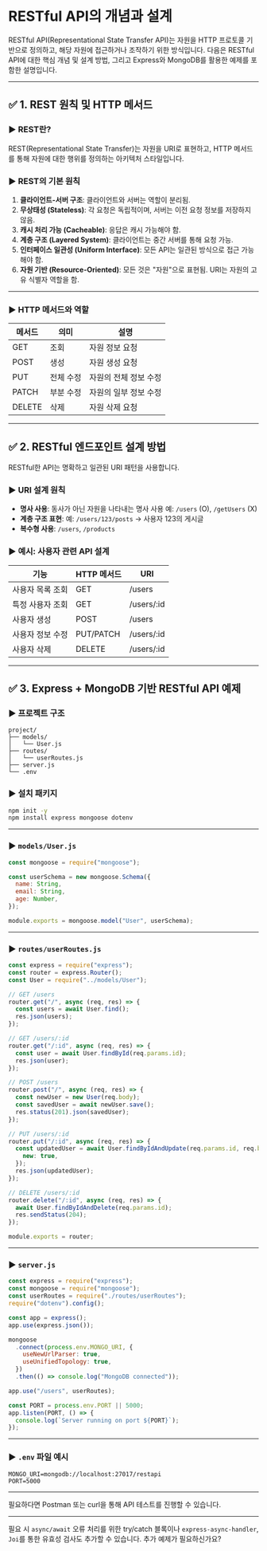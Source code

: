 <h1>RESTful API의 개념과 설계</h1>

RESTful API(Representational State Transfer API)는 자원을 HTTP 프로토콜 기반으로 정의하고, 해당 자원에 접근하거나 조작하기 위한 방식입니다. 다음은 RESTful API에 대한 핵심 개념 및 설계 방법, 그리고 Express와 MongoDB를 활용한 예제를 포함한 설명입니다.

---

## ✅ 1. REST 원칙 및 HTTP 메서드

### ▶ REST란?

REST(Representational State Transfer)는 자원을 URI로 표현하고, HTTP 메서드를 통해 자원에 대한 행위를 정의하는 아키텍처 스타일입니다.

### ▶ REST의 기본 원칙

1. **클라이언트-서버 구조**: 클라이언트와 서버는 역할이 분리됨.
2. **무상태성 (Stateless)**: 각 요청은 독립적이며, 서버는 이전 요청 정보를 저장하지 않음.
3. **캐시 처리 가능 (Cacheable)**: 응답은 캐시 가능해야 함.
4. **계층 구조 (Layered System)**: 클라이언트는 중간 서버를 통해 요청 가능.
5. **인터페이스 일관성 (Uniform Interface)**: 모든 API는 일관된 방식으로 접근 가능해야 함.
6. **자원 기반 (Resource-Oriented)**: 모든 것은 "자원"으로 표현됨. URI는 자원의 고유 식별자 역할을 함.

---

### ▶ HTTP 메서드와 역할

| 메서드 | 의미      | 설명                  |
| ------ | --------- | --------------------- |
| GET    | 조회      | 자원 정보 요청        |
| POST   | 생성      | 자원 생성 요청        |
| PUT    | 전체 수정 | 자원의 전체 정보 수정 |
| PATCH  | 부분 수정 | 자원의 일부 정보 수정 |
| DELETE | 삭제      | 자원 삭제 요청        |

---

## ✅ 2. RESTful 엔드포인트 설계 방법

RESTful한 API는 명확하고 일관된 URI 패턴을 사용합니다.

### ▶ URI 설계 원칙

- **명사 사용**: 동사가 아닌 자원을 나타내는 명사 사용
  예: `/users` (O), `/getUsers` (X)
- **계층 구조 표현**:
  예: `/users/123/posts` → 사용자 123의 게시글
- **복수형 사용**: `/users`, `/products`

### ▶ 예시: 사용자 관련 API 설계

| 기능             | HTTP 메서드 | URI         |
| ---------------- | ----------- | ----------- |
| 사용자 목록 조회 | GET         | /users      |
| 특정 사용자 조회 | GET         | /users/\:id |
| 사용자 생성      | POST        | /users      |
| 사용자 정보 수정 | PUT/PATCH   | /users/\:id |
| 사용자 삭제      | DELETE      | /users/\:id |

---

## ✅ 3. Express + MongoDB 기반 RESTful API 예제

### ▶ 프로젝트 구조

```
project/
├── models/
│   └── User.js
├── routes/
│   └── userRoutes.js
├── server.js
└── .env
```

### ▶ 설치 패키지

```bash
npm init -y
npm install express mongoose dotenv
```

---

### ▶ `models/User.js`

```js
const mongoose = require("mongoose");

const userSchema = new mongoose.Schema({
  name: String,
  email: String,
  age: Number,
});

module.exports = mongoose.model("User", userSchema);
```

---

### ▶ `routes/userRoutes.js`

```js
const express = require("express");
const router = express.Router();
const User = require("../models/User");

// GET /users
router.get("/", async (req, res) => {
  const users = await User.find();
  res.json(users);
});

// GET /users/:id
router.get("/:id", async (req, res) => {
  const user = await User.findById(req.params.id);
  res.json(user);
});

// POST /users
router.post("/", async (req, res) => {
  const newUser = new User(req.body);
  const savedUser = await newUser.save();
  res.status(201).json(savedUser);
});

// PUT /users/:id
router.put("/:id", async (req, res) => {
  const updatedUser = await User.findByIdAndUpdate(req.params.id, req.body, {
    new: true,
  });
  res.json(updatedUser);
});

// DELETE /users/:id
router.delete("/:id", async (req, res) => {
  await User.findByIdAndDelete(req.params.id);
  res.sendStatus(204);
});

module.exports = router;
```

---

### ▶ `server.js`

```js
const express = require("express");
const mongoose = require("mongoose");
const userRoutes = require("./routes/userRoutes");
require("dotenv").config();

const app = express();
app.use(express.json());

mongoose
  .connect(process.env.MONGO_URI, {
    useNewUrlParser: true,
    useUnifiedTopology: true,
  })
  .then(() => console.log("MongoDB connected"));

app.use("/users", userRoutes);

const PORT = process.env.PORT || 5000;
app.listen(PORT, () => {
  console.log(`Server running on port ${PORT}`);
});
```

---

### ▶ `.env` 파일 예시

```
MONGO_URI=mongodb://localhost:27017/restapi
PORT=5000
```

---

필요하다면 Postman 또는 curl을 통해 API 테스트를 진행할 수 있습니다.

---

필요 시 `async/await` 오류 처리를 위한 try/catch 블록이나 `express-async-handler`, `Joi`를 통한 유효성 검사도 추가할 수 있습니다. 추가 예제가 필요하신가요?

